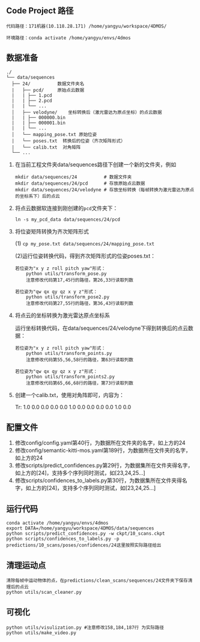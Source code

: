 
## Code Project 路径
    代码路径：171机器(10.118.28.171) /home/yangyu/workspace/4DMOS/

    环境路径：conda activate /home/yangyu/envs/4dmos

## 数据准备

```
./
└── data/sequences
  ├── 24/          数据文件夹名
  |   ├── pcd/	   原始点云数据
  |   |	├── 1.pcd
  |   |	├── 2.pcd
  |   |	└── ...
  │   ├── velodyne/	   坐标转换后（激光雷达为原点坐标）的点云数据
  |   |	├── 000000.bin
  |   |	├── 000001.bin
  |   |	└── ...
  │   └── mapping_pose.txt 原始位姿
  |   └── poses.txt  转换后的位姿（齐次矩阵形式）
  |   └── calib.txt  对角矩阵
  └── ...
```

1. 在当前工程文件夹data/sequences路径下创建一个新的文件夹，例如

     ```
    mkdir data/sequences/24          # 数据文件夹
    mkdir data/sequences/24/pcd      # 存放原始点云数据
    mkdir data/sequences/24/velodyne # 存放坐标转换（每帧转换为激光雷达为原点的坐标系下）后的点云
     ```

2. 将点云数据软连接到刚创建的```pcd```文件夹下：

    ```ln -s my_pcd_data data/sequences/24/pcd```

3. 将位姿矩阵转换为齐次矩阵形式

    (1) ```cp my_pose.txt data/sequences/24/mapping_pose.txt```

    (2)运行位姿转换代码，得到齐次矩阵形式的位姿poses.txt：
    ```
    若位姿为"x y z roll pitch yaw"形式：
        python utils/transform_pose.py
        注意修改代码第17,45行的路径，第26,33行读取列数
    
    若位姿为"qw qx qy qz x y z"形式：
        python utils/transform_pose2.py
        注意修改代码第27,55行的路径，第36,43行读取列数

3. 将点云的坐标转换为激光雷达原点坐标系

    运行坐标转换代码，在data/sequences/24/velodyne下得到转换后的点云数据：
    ```
    若位姿为"x y z roll pitch yaw"形式：
        python utils/transform_points.py
        注意修改代码第55,56,58行的路径，第63行读取列数
    
    若位姿为"qw qx qy qz x y z"形式：
        python utils/transform_points2.py
        注意修改代码第65,66,68行的路径，第73行读取列数
    ```
 4. 创建一个calib.txt，使用对角阵即可，内容为：

    Tr: 1.0 0.0 0.0 0.0 0.0 1.0 0.0 0.0 0.0 0.0 1.0 0.0

## 配置文件

1. 修改config/config.yaml第40行，为数据所在文件夹的名字，如上方的24
2. 修改config/semantic-kitti-mos.yaml第189行，为数据所在文件夹的名字，如上方的24
3. 修改scripts/predict_confidences.py第29行，为数据集所在文件夹得名字，如上方的[24]，支持多个序列同时测试，如[23,24,25...]
4. 修改scripts/confidences_to_labels.py第30行，为数据集所在文件夹得名字，如上方的[24]，支持多个序列同时测试，如[23,24,25...]

## 运行代码

```
conda activate /home/yangyu/envs/4dmos
export DATA=/home/yangyu/workspace/4DMOS/data/sequences
python scripts/predict_confidences.py -w ckpt/10_scans.ckpt
python scripts/confidences_to_labels.py -p predictions/10_scans/poses/confidences/24这里按照实际路径给出
```

## 清理运动点

```
清除每帧中运动物体的点，在predictions/clean_scans/sequences/24文件夹下保存清理后的点云
python utils/scan_cleaner.py
```

## 可视化

```
python utils/visulization.py #注意修改158,184,187行 为实际路径
python utils/make_video.py
```

